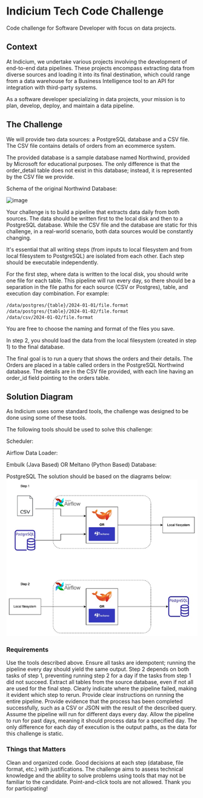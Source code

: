 # Indicium Tech Code Challenge

Code challenge for Software Developer with focus on data projects.


## Context

At Indicium, we undertake various projects involving the development of end-to-end data pipelines. These projects encompass extracting data from diverse sources and loading it into its final destination, which could range from a data warehouse for a Business Intelligence tool to an API for integration with third-party systems.

As a software developer specializing in data projects, your mission is to plan, develop, deploy, and maintain a data pipeline.


## The Challenge

We will provide two data sources: a PostgreSQL database and a CSV file. The CSV file contains details of orders from an ecommerce system.

The provided database is a sample database named Northwind, provided by Microsoft for educational purposes. The only difference is that the order_detail table does not exist in this database; instead, it is represented by the CSV file we provide.

Schema of the original Northwind Database: 

![image](https://user-images.githubusercontent.com/49417424/105997621-9666b980-608a-11eb-86fd-db6b44ece02a.png)

Your challenge is to build a pipeline that extracts data daily from both sources. The data should be written first to the local disk and then to a PostgreSQL database. While the CSV file and the database are static for this challenge, in a real-world scenario, both data sources would be constantly changing.

It's essential that all writing steps (from inputs to local filesystem and from local filesystem to PostgreSQL) are isolated from each other. Each step should be executable independently.

For the first step, where data is written to the local disk, you should write one file for each table. This pipeline will run every day, so there should be a separation in the file paths for each source (CSV or Postgres), table, and execution day combination. For example:

```
/data/postgres/{table}/2024-01-01/file.format
/data/postgres/{table}/2024-01-02/file.format
/data/csv/2024-01-02/file.format
```

You are free to choose the naming and format of the files you save.

In step 2, you should load the data from the local filesystem (created in step 1) to the final database.

The final goal is to run a query that shows the orders and their details. The Orders are placed in a table called orders in the PostgreSQL Northwind database. The details are in the CSV file provided, with each line having an order_id field pointing to the orders table.

## Solution Diagram

As Indicium uses some standard tools, the challenge was designed to be done using some of these tools.

The following tools should be used to solve this challenge:

Scheduler:

Airflow
Data Loader:

Embulk (Java Based) OR Meltano (Python Based)
Database:

PostgreSQL
The solution should be based on the diagrams below:
![image](docs/diagrama_embulk_meltano.jpg)


### Requirements

Use the tools described above.
Ensure all tasks are idempotent; running the pipeline every day should yield the same output.
Step 2 depends on both tasks of step 1, preventing running step 2 for a day if the tasks from step 1 did not succeed.
Extract all tables from the source database, even if not all are used for the final step.
Clearly indicate where the pipeline failed, making it evident which step to rerun.
Provide clear instructions on running the entire pipeline.
Provide evidence that the process has been completed successfully, such as a CSV or JSON with the result of the described query.
Assume the pipeline will run for different days every day.
Allow the pipeline to run for past days, meaning it should process data for a specified day. The only difference for each day of execution is the output paths, as the data for this challenge is static.

### Things that Matters

Clean and organized code.
Good decisions at each step (database, file format, etc.) with justifications.
The challenge aims to assess technical knowledge and the ability to solve problems using tools that may not be familiar to the candidate.
Point-and-click tools are not allowed.
Thank you for participating!